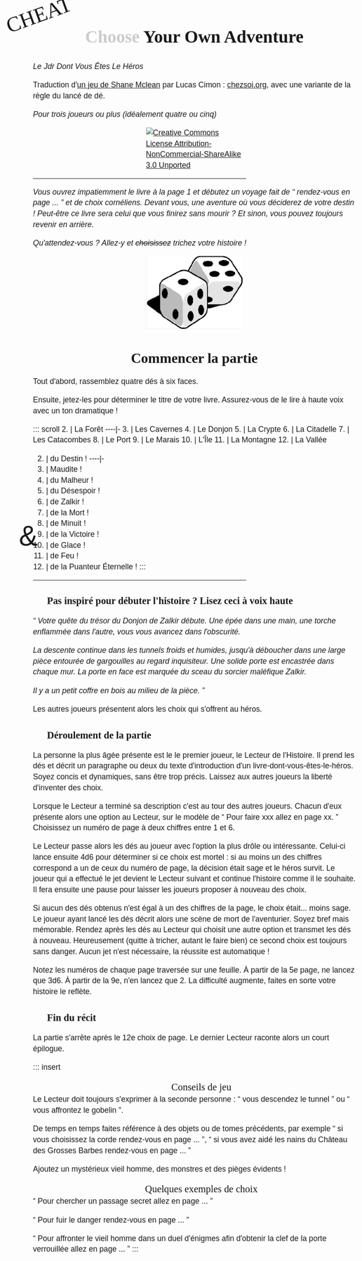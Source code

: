 # <span class="choose">Choose</span> Your Own Adventure
<div class="cheat">Cheat</div>

_Le Jdr Dont Vous Êtes Le Héros_

Traduction d'[un jeu de Shane Mclean](http://cheatyourownadventure.co.uk) par Lucas Cimon : [chezsoi.org](https://chezsoi.org), avec une variante de la règle du lancé de dé.

_Pour trois joueurs ou plus (idéalement quatre ou cinq)_

<a rel="license" href="https://creativecommons.org/licenses/by-nc-sa/3.0/"><img alt="Creative Commons License Attribution-NonCommercial-ShareAlike 3.0 Unported" style="border-width:0" src="https://i.creativecommons.org/l/by-nc-sa/3.0/88x31.png" /></a>

---

_Vous ouvrez impatiemment le livre à la page 1 et débutez un voyage fait de “ rendez-vous en page ... ” et de choix cornéliens.
Devant vous, une aventure où vous déciderez de votre destin !
Peut-être ce livre sera celui que vous finirez sans mourir ?
Et sinon, vous pouvez toujours revenir en arrière._

_Qu'attendez-vous ? Allez-y et ~~choisissez~~ trichez votre histoire !_

![](dice.png)

## Commencer la partie

Tout d'abord, rassemblez quatre dés à six faces.

Ensuite, jetez-les pour déterminer le titre de votre livre.
Assurez-vous de le lire à haute voix avec un ton dramatique !

::: scroll
2.  | La Forêt
----|-
3.  | Les Cavernes
4.  | Le Donjon
5.  | La Crypte
6.  | La Citadelle
7.  | Les Catacombes
8.  | Le Port
9.  | Le Marais
10. | L'Île
11. | La Montagne
12. | La Vallée

<div class="and">&</div>

2.  | du Destin !
----|-
3.  | Maudite !
4.  | du Malheur !
5.  | du Désespoir !
6.  | de Zalkir !
7.  | de la Mort !
8.  | de Minuit !
9.  | de la Victoire !
10. | de Glace !
11. | de Feu !
12. | de la Puanteur Éternelle !
:::
---

### Pas inspiré pour débuter l'histoire ? Lisez ceci à voix haute

_“ Votre quête du trésor du Donjon de Zalkir débute.
Une épée dans une main, une torche enflammée dans l'autre, vous vous avancez dans l'obscurité._

_La descente continue dans les tunnels froids et humides, jusqu'à déboucher dans une large pièce
entourée de gargouilles au regard inquisiteur. Une solide porte est encastrée dans chaque mur.
La porte en face est marquée du sceau du sorcier maléfique Zalkir._

_Il y a un petit coffre en bois au milieu de la pièce. ”_

Les autres joueurs présentent alors les choix qui s'offrent au héros.


### Déroulement de la partie

La personne la plus âgée présente est le le premier joueur, le Lecteur de l'Histoire.
Il prend les dés et décrit un paragraphe ou deux du texte d'introduction d'un livre-dont-vous-êtes-le-héros.
Soyez concis et dynamiques, sans être trop précis. Laissez aux autres joueurs la liberté d'inventer des choix.

Lorsque le Lecteur a terminé sa description c'est au tour des autres joueurs.
Chacun d'eux présente alors une option au Lecteur, sur le modèle de
“ Pour faire xxx allez en page xx. ” Choisissez un numéro de page à deux chiffres entre 1 et 6.

Le Lecteur passe alors les dés au joueur avec l'option la plus drôle ou intéressante.
Celui-ci lance ensuite 4d6 pour déterminer si ce choix est mortel :
si au moins un des chiffres correspond a un de ceux du numéro de page,
la décision était sage et le héros survit.
Le joueur qui a effectué le jet devient le Lecteur suivant et continue l'histoire comme il le souhaite.
Il fera ensuite une pause pour laisser les joueurs proposer à nouveau des choix.

Si aucun des dés obtenus n'est égal à un des chiffres de la page,
le choix était... moins sage.
Le joueur ayant lancé les dés décrit alors une scène de mort de l'aventurier.
Soyez bref mais mémorable. Rendez après les dés au Lecteur qui choisit une autre option et transmet les dés à nouveau.
Heureusement (quitte à tricher, autant le faire bien) ce second choix est toujours sans danger.
Aucun jet n'est nécessaire, la réussite est automatique !

Notez les numéros de chaque page traversée sur une feuille.
À partir de la 5e page, ne lancez que 3d6. À partir de la 9e, n'en lancez que 2.
La difficulté augmente, faites en sorte votre histoire le reflète.


### Fin du récit

La partie s'arrête après le 12e choix de page.
Le dernier Lecteur raconte alors un court épilogue.

::: insert
<header class="h3">Conseils de jeu</header>
Le Lecteur doit toujours s'exprimer à la seconde personne :
“ vous descendez le tunnel ” ou “ vous affrontez le gobelin ”.

De temps en temps faites référence à des objets ou de tomes précédents,
par exemple “ si vous choisissez la corde rendez-vous en page ... ”,
“ si vous avez aidé les nains du Château des Grosses Barbes rendez-vous en page ... ”

Ajoutez un mystérieux vieil homme, des monstres et des pièges évidents !

<header class="h3">Quelques exemples de choix</header>
“ Pour chercher un passage secret allez en page ... ”

“ Pour fuir le danger rendez-vous en page ... ”

“ Pour affronter le vieil homme dans un duel d'énigmes afin d'obtenir la clef de la porte verrouillée allez en page ... ”
:::

<style type="text/css">
@font-face {
  font-family: Ringbearer;
  src: url('RINGBEARER.TTF') format('truetype');
}
@font-face {
  font-family: TampusSansITC;
  src: url('TEMPSITC.TTF') format('truetype');
}
body {
  max-width: 46rem;
  margin: 0 auto;
  padding: 0 4rem;
  font-family: Calibri,Arial,sans-serif;
  font-size: 1.1rem;
  line-height: 1.4;
}
h1, h2 {
  font-family: Ringbearer;
  font-size: 2.5rem;
  text-align: center;
}
@media print { h1 { margin: 6rem 0; } }
h2 {
  font-size: 2rem;
  margin-bottom: 0;
}
@media print { h2 { margin-top: 8rem; } }
h3, .h3 {
  font-family: Ringbearer;
  font-size: 1.4rem;
  margin-left: 2rem;
  margin-bottom: 0;
}
img {
  display: block;
  margin: 0 auto;
  max-width: 30%;
}
.scroll {
  background-image: url(scroll.png);
  background-size: cover;
  background-repeat: no-repeat;
  background-position-y: -2.5rem;
  padding: 2rem;
}
@media print {
  .scroll {
    background-position-y: -1rem;
    background-position-x: -3.5rem;
    background-size: 120%;
  }
}
p { break-inside: avoid; }
table {
  padding: 2.5rem 0;
  break-inside: avoid;
}
table:first-of-type {
  float: left;
  margin-left: 9rem;
  margin-right: 3rem;
}
@media print { table:first-of-type { margin-left: 3rem; } }
table:nth-of-type(2) {
  margin-left: 3rem;
  margin-right: 3rem;
}
@media print { table:nth-of-type(2) { margin-right: 0; } }
.and {
  float: left;
  font-size: 4rem;
  margin-top: 9rem;
  margin-left: -2rem;
  margin-right: 1rem;
}
th { font-weight: normal; }
tr { text-align: left; }
hr { width: 66%; clear: both; }
section { position: relative; }
.choose { color: #ccc; }
.cheat {
  font-family: TampusSansITC;
  font-size: 3rem;
  text-transform: uppercase;
  display: inline-block;
  transform: rotate(-20deg);
  transform-origin: 50% 50%;
  position: absolute;
  top: 0;
  left: 5vw;
}
@media print { .cheat { left: 2vw; } }
.insert {
  float: right;
  margin-left: 1rem;
  border: 2px solid #444;
  padding: 0 .5rem;
}
</style>
